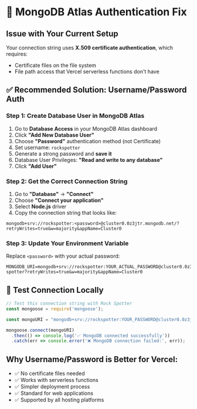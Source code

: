 # 🚨 MongoDB Atlas Authentication Fix

## Issue with Your Current Setup
Your connection string uses **X.509 certificate authentication**, which requires:
- Certificate files on the file system
- File path access that Vercel serverless functions don't have

## ✅ Recommended Solution: Username/Password Auth

### Step 1: Create Database User in MongoDB Atlas
1. Go to **Database Access** in your MongoDB Atlas dashboard
2. Click **"Add New Database User"**
3. Choose **"Password"** authentication method (not Certificate)
4. Set username: `rockspotter`
5. Generate a strong password and **save it**
6. Database User Privileges: **"Read and write to any database"**
7. Click **"Add User"**

### Step 2: Get the Correct Connection String
1. Go to **"Database"** → **"Connect"**
2. Choose **"Connect your application"**
3. Select **Node.js** driver
4. Copy the connection string that looks like:
```
mongodb+srv://rockspotter:<password>@cluster0.0z3jtr.mongodb.net/?retryWrites=true&w=majority&appName=Cluster0
```

### Step 3: Update Your Environment Variable
Replace `<password>` with your actual password:
```
MONGODB_URI=mongodb+srv://rockspotter:YOUR_ACTUAL_PASSWORD@cluster0.0z3jtr.mongodb.net/rock-spotter?retryWrites=true&w=majority&appName=Cluster0
```

## 🔧 Test Connection Locally
```javascript
// Test this connection string with Rock Spotter
const mongoose = require('mongoose');

const mongoURI = "mongodb+srv://rockspotter:YOUR_PASSWORD@cluster0.0z3jtr.mongodb.net/rock-spotter?retryWrites=true&w=majority&appName=Cluster0";

mongoose.connect(mongoURI)
  .then(() => console.log('✅ MongoDB connected successfully'))
  .catch(err => console.error('❌ MongoDB connection failed:', err));
```

## Why Username/Password is Better for Vercel:
- ✅ No certificate files needed
- ✅ Works with serverless functions  
- ✅ Simpler deployment process
- ✅ Standard for web applications
- ✅ Supported by all hosting platforms